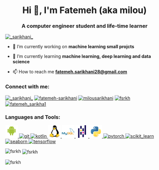 <h1 align="center">Hi 👋, I'm Fatemeh (aka milou)</h1>
<h3 align="center">A computer engineer student and life-time learner</h3>

<p align="left"> <a href="https://twitter.com/_sarikhani_" target="blank"><img src="https://img.shields.io/twitter/follow/_sarikhani_?logo=twitter&style=for-the-badge" alt="_sarikhani_" /></a> </p>

- 🔭 I’m currently working on **machine learning small projcts**

- 🌱 I’m currently learning **machine learning, deep learning and data science**

- 📫 How to reach me **fatemeh.sarikhani28@gmail.com**

<h3 align="left">Connect with me:</h3>
<p align="left">
<a href="https://twitter.com/_sarikhani_" target="blank"><img align="center" src="https://raw.githubusercontent.com/rahuldkjain/github-profile-readme-generator/master/src/images/icons/Social/twitter.svg" alt="_sarikhani_" height="30" width="40" /></a>
<a href="https://stackoverflow.com/users/fatemeh-sarikhani" target="blank"><img align="center" src="https://raw.githubusercontent.com/rahuldkjain/github-profile-readme-generator/master/src/images/icons/Social/stack-overflow.svg" alt="fatemeh-sarikhani" height="30" width="40" /></a>
<a href="https://kaggle.com/milousarikhani" target="blank"><img align="center" src="https://raw.githubusercontent.com/rahuldkjain/github-profile-readme-generator/master/src/images/icons/Social/kaggle.svg" alt="milousarikhani" height="30" width="40" /></a>
<a href="https://www.leetcode.com/fsrkh" target="blank"><img align="center" src="https://raw.githubusercontent.com/rahuldkjain/github-profile-readme-generator/master/src/images/icons/Social/leet-code.svg" alt="fsrkh" height="30" width="40" /></a>
<a href="https://www.hackerearth.com/fatemeh_sarikha1" target="blank"><img align="center" src="https://raw.githubusercontent.com/rahuldkjain/github-profile-readme-generator/master/src/images/icons/Social/hackerearth.svg" alt="fatemeh_sarikha1" height="30" width="40" /></a>
</p>

<h3 align="left">Languages and Tools:</h3>
<p align="left"> <a href="https://developer.android.com" target="_blank" rel="noreferrer"> <img src="https://raw.githubusercontent.com/devicons/devicon/master/icons/android/android-original-wordmark.svg" alt="android" width="40" height="40"/> </a> <a href="https://git-scm.com/" target="_blank" rel="noreferrer"> <img src="https://www.vectorlogo.zone/logos/git-scm/git-scm-icon.svg" alt="git" width="40" height="40"/> </a> <a href="https://kotlinlang.org" target="_blank" rel="noreferrer"> <img src="https://www.vectorlogo.zone/logos/kotlinlang/kotlinlang-icon.svg" alt="kotlin" width="40" height="40"/> </a> <a href="https://www.linux.org/" target="_blank" rel="noreferrer"> <img src="https://raw.githubusercontent.com/devicons/devicon/master/icons/linux/linux-original.svg" alt="linux" width="40" height="40"/> </a> <a href="https://www.mysql.com/" target="_blank" rel="noreferrer"> <img src="https://raw.githubusercontent.com/devicons/devicon/master/icons/mysql/mysql-original-wordmark.svg" alt="mysql" width="40" height="40"/> </a> <a href="https://pandas.pydata.org/" target="_blank" rel="noreferrer"> <img src="https://raw.githubusercontent.com/devicons/devicon/2ae2a900d2f041da66e950e4d48052658d850630/icons/pandas/pandas-original.svg" alt="pandas" width="40" height="40"/> </a> <a href="https://www.python.org" target="_blank" rel="noreferrer"> <img src="https://raw.githubusercontent.com/devicons/devicon/master/icons/python/python-original.svg" alt="python" width="40" height="40"/> </a> <a href="https://pytorch.org/" target="_blank" rel="noreferrer"> <img src="https://www.vectorlogo.zone/logos/pytorch/pytorch-icon.svg" alt="pytorch" width="40" height="40"/> </a> <a href="https://scikit-learn.org/" target="_blank" rel="noreferrer"> <img src="https://upload.wikimedia.org/wikipedia/commons/0/05/Scikit_learn_logo_small.svg" alt="scikit_learn" width="40" height="40"/> </a> <a href="https://seaborn.pydata.org/" target="_blank" rel="noreferrer"> <img src="https://seaborn.pydata.org/_images/logo-mark-lightbg.svg" alt="seaborn" width="40" height="40"/> </a> <a href="https://www.tensorflow.org" target="_blank" rel="noreferrer"> <img src="https://www.vectorlogo.zone/logos/tensorflow/tensorflow-icon.svg" alt="tensorflow" width="40" height="40"/> </a> </p>

<p><img align="left" src="https://github-readme-stats.vercel.app/api/top-langs?username=fsrkh&show_icons=true&locale=en&layout=compact" alt="fsrkh" /></p>

<p>&nbsp;<img align="center" src="https://github-readme-stats.vercel.app/api?username=fsrkh&show_icons=true&locale=en" alt="fsrkh" /></p>

<p><img align="center" src="https://github-readme-streak-stats.herokuapp.com/?user=fsrkh&" alt="fsrkh" /></p>

